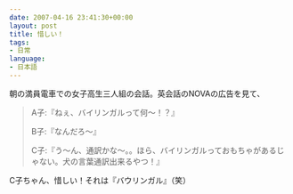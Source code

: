 ```yaml
---
date: 2007-04-16 23:41:30+00:00
layout: post
title: 惜しい！
tags:
- 日常
language:
- 日本語
---
```


朝の満員電車での女子高生三人組の会話。英会話のNOVAの広告を見て、


<blockquote>A子:『ねぇ、バイリンガルって何～！？』

B子:『なんだろ～』

C子:『う～ん、通訳かな～。。ほら、バイリンガルっておもちゃがあるじゃない。犬の言葉通訳出来るやつ！』</blockquote>


C子ちゃん、惜しい！それは『バウリンガル』（笑）
